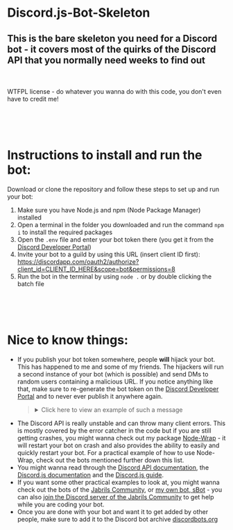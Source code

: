 # Discord.js-Bot-Skeleton
## This is the bare skeleton you need for a Discord bot - it covers most of the quirks of the Discord API that you normally need weeks to find out
<br><br>
WTFPL license - do whatever you wanna do with this code, you don't even have to credit me!

<br><br><br>

# Instructions to install and run the bot:
Download or clone the repository and follow these steps to set up and run your bot:

1. Make sure you have Node.js and npm (Node Package Manager) installed
2. Open a terminal in the folder you downloaded and run the command `npm i` to install the required packages
3. Open the `.env` file and enter your bot token there (you get it from the [Discord Developer Portal](https://discordapp.com/developers/applications/))
4. Invite your bot to a guild by using this URL (insert client ID first): https://discordapp.com/oauth2/authorize?client_id=CLIENT_ID_HERE&scope=bot&permissions=8
5. Run the bot in the terminal by using `node .` or by double clicking the batch file

<br><br><br>

# Nice to know things:
- If you publish your bot token somewhere, people **will** hijack your bot. This has happened to me and some of my friends. The hijackers will run a second instance of your bot (which is possible) and send DMs to random users containing a malicious URL. If you notice anything like that, make sure to re-generate the bot token on the [Discord Developer Portal](https://discordapp.com/developers/applications/) and to never ever publish it anywhere again.  
  >
  > <details><summary>Click here to view an example of such a message</summary>
  >
  > ![image](https://sv443.net/cdn/other/discord_bot_token_not_hidden_example.png)
  >
  > </details>
  >
- The Discord API is really unstable and can throw many client errors. This is mostly covered by the error catcher in the code but if you are still getting crashes, you might wanna check out my package [Node-Wrap](https://npmjs.org/package/node-wrap) - it will restart your bot on crash and also provides the ability to easily and quickly restart your bot. For a practical example of how to use Node-Wrap, check out the bots mentioned further down this list.
- You might wanna read through the [Discord API documentation](https://discordapp.com/developers/docs/intro), the [Discord.js documentation](https://discord.js.org/#/docs/main/stable/general/welcome) and the [Discord.js guide](https://discordjs.guide/#before-you-begin).
- If you want some other practical examples to look at, you might wanna check out the bots of the [Jabrils Community](https://github.com/Jabrils-Discord-Server), or [my own bot, sBot](https://github.com/Sv443/sBot) - you can also [join the Discord server of the Jabrils Community](https://discord.gg/EZagHBx) to get help while you are coding your bot.
- Once you are done with your bot and want it to get added by other people, make sure to add it to the Discord bot archive [discordbots.org](https://discordbots.org/)
